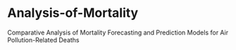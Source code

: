 # Analysis-of-Mortality
Comparative Analysis of Mortality Forecasting and Prediction Models for Air Pollution-Related Deaths
